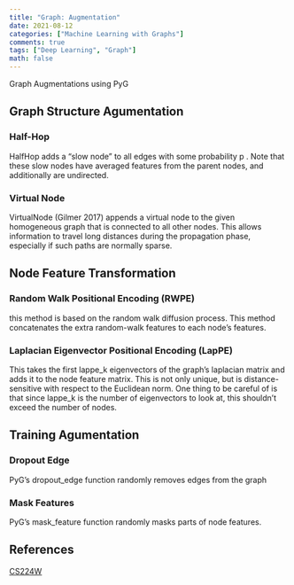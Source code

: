 ```yaml
---
title: "Graph: Augmentation"
date: 2021-08-12
categories: ["Machine Learning with Graphs"]
comments: true
tags: ["Deep Learning", "Graph"]
math: false
---
```



Graph Augmentations using PyG


## Graph Structure Agumentation


### Half-Hop

HalfHop adds a “slow node” to all edges with some probability p . Note that these slow nodes have averaged features from the parent nodes, and additionally are undirected.

### Virtual Node

VirtualNode (Gilmer 2017) appends a virtual node to the given homogeneous graph that is connected to all other nodes. This allows information to travel long distances during the propagation phase, especially if such paths are normally sparse.

## Node Feature Transformation

### Random Walk Positional Encoding (RWPE)

this method is based on the random walk diffusion process. 
This method concatenates the extra random-walk features to each node’s features.

### Laplacian Eigenvector Positional Encoding (LapPE)

This takes the first lappe_k eigenvectors of the graph’s laplacian matrix and adds it to the node feature matrix. This is not only unique, but is distance-sensitive with respect to the Euclidean norm. One thing to be careful of is that since lappe_k is the number of eigenvectors to look at, this shouldn’t exceed the number of nodes.

## Training Agumentation

### Dropout Edge

PyG’s dropout_edge function randomly removes edges from the graph

### Mask Features

PyG’s mask_feature function randomly masks parts of node features. 

## References

[CS224W](https://medium.com/stanford-cs224w/graph-augmentations-using-pyg-6e8d1e093450)
